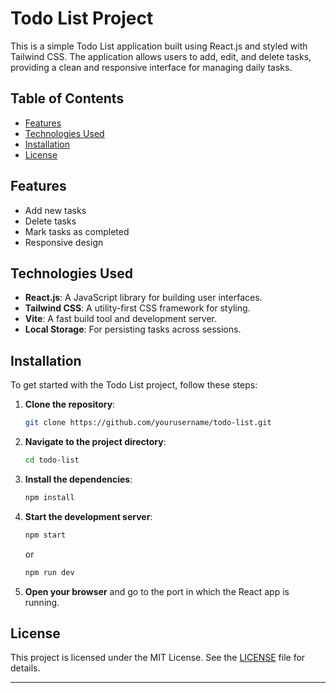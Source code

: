# Todo List Project

This is a simple Todo List application built using React.js and styled with Tailwind CSS. The application allows users to add, edit, and delete tasks, providing a clean and responsive interface for managing daily tasks.

## Table of Contents

- [Features](#features)
- [Technologies Used](#technologies-used)
- [Installation](#installation)
- [License](#license)

## Features

- Add new tasks
- Delete tasks
- Mark tasks as completed
- Responsive design

## Technologies Used

- **React.js**: A JavaScript library for building user interfaces.
- **Tailwind CSS**: A utility-first CSS framework for styling.
- **Vite**: A fast build tool and development server.
- **Local Storage**: For persisting tasks across sessions.

## Installation

To get started with the Todo List project, follow these steps:

1. **Clone the repository**:

   ```bash
   git clone https://github.com/yourusername/todo-list.git
   ```

2. **Navigate to the project directory**:

   ```bash
   cd todo-list
   ```

3. **Install the dependencies**:

   ```bash
   npm install
   ```

4. **Start the development server**:

   ```bash
   npm start
   ```
   or
   ```bash
   npm run dev
   ```

5. **Open your browser** and go to the port in which the React app is running.

## License

This project is licensed under the MIT License. See the [LICENSE](LICENSE) file for details.

---
